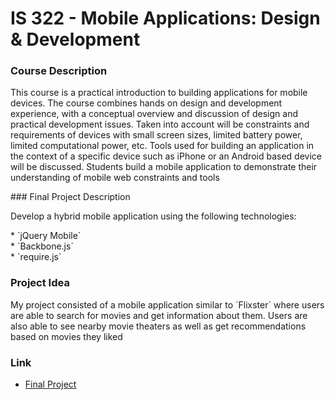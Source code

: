 # IS 322 - Mobile Applications: Design & Development

### Course Description
<p>
This course is a practical introduction to building applications for mobile devices. The course combines hands on design and development experience, with a conceptual overview and discussion of design and practical development issues. Taken into account will be constraints and requirements of devices with small screen sizes, limited battery power, limited computational power, etc. Tools used for building an application in the context of a specific device such as iPhone or an Android based device will be discussed. Students build a mobile application to demonstrate their understanding of mobile web constraints and tools
</p>
### Final Project Description
<p>Develop a hybrid mobile application using the following technologies:</p>
* `jQuery Mobile`<br />
* `Backbone.js` <br />
* `require.js` <br />

### Project Idea
<p>My project consisted of a mobile application similar to `Flixster` where users are able to search for movies and get information about them. Users are also able to see nearby movie theaters as well as get recommendations based on movies they liked</p>

### Link
* [Final Project](https://goto1.github.io/is322/docs/)
